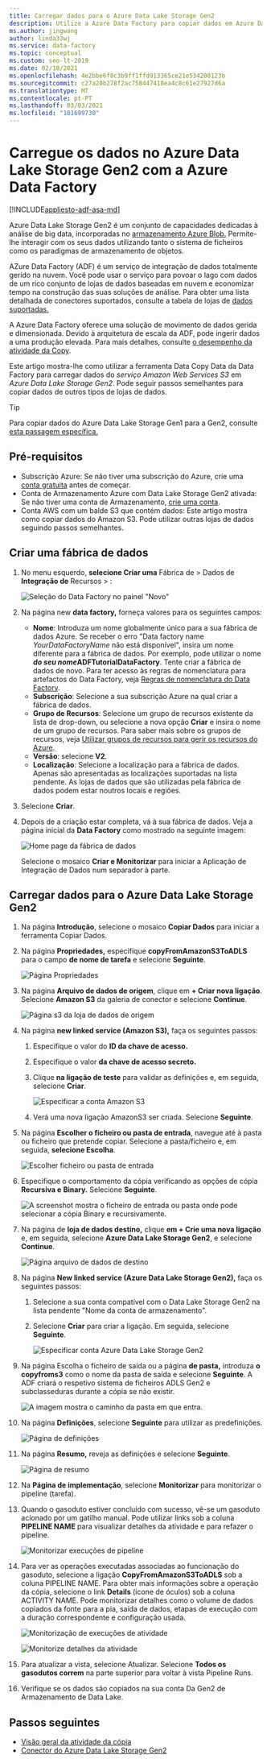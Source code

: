 ```yaml
---
title: Carregar dados para o Azure Data Lake Storage Gen2
description: Utilize a Azure Data Factory para copiar dados em Azure Data Lake Storage Gen2
ms.author: jingwang
author: linda33wj
ms.service: data-factory
ms.topic: conceptual
ms.custom: seo-lt-2019
ms.date: 02/18/2021
ms.openlocfilehash: 4e2bbe6f0c3b9ff1ffd913365ce21e534208123b
ms.sourcegitcommit: c27a20b278f2ac758447418ea4c8c61e27927d6a
ms.translationtype: MT
ms.contentlocale: pt-PT
ms.lasthandoff: 03/03/2021
ms.locfileid: "101699730"
---
```

# <a name="load-data-into-azure-data-lake-storage-gen2-with-azure-data-factory"></a>Carregue os dados no Azure Data Lake Storage Gen2 com a Azure Data Factory

[!INCLUDE[appliesto-adf-asa-md](includes/appliesto-adf-asa-md.md)]

Azure Data Lake Storage Gen2 é um conjunto de capacidades dedicadas à análise de big data, incorporadas no [armazenamento Azure Blob.](../storage/blobs/storage-blobs-introduction.md) Permite-lhe interagir com os seus dados utilizando tanto o sistema de ficheiros como os paradigmas de armazenamento de objetos.

AZure Data Factory (ADF) é um serviço de integração de dados totalmente gerido na nuvem. Você pode usar o serviço para povoar o lago com dados de um rico conjunto de lojas de dados baseadas em nuvem e economizar tempo na construção das suas soluções de análise. Para obter uma lista detalhada de conectores suportados, consulte a tabela de lojas de [dados suportadas.](copy-activity-overview.md#supported-data-stores-and-formats)

A Azure Data Factory oferece uma solução de movimento de dados gerida e dimensionada. Devido à arquitetura de escala da ADF, pode ingerir dados a uma produção elevada. Para mais detalhes, consulte [o desempenho da atividade da Copy](copy-activity-performance.md).

Este artigo mostra-lhe como utilizar a ferramenta Data Copy Data da Data Factory para carregar dados do _serviço Amazon Web Services S3_ em _Azure Data Lake Storage Gen2_. Pode seguir passos semelhantes para copiar dados de outros tipos de lojas de dados.

>[!TIP]
>Para copiar dados do Azure Data Lake Storage Gen1 para a Gen2, consulte [esta passagem específica.](load-azure-data-lake-storage-gen2-from-gen1.md)

## <a name="prerequisites"></a>Pré-requisitos

* Subscrição Azure: Se não tiver uma subscrição do Azure, crie uma [conta gratuita](https://azure.microsoft.com/free/) antes de começar.
* Conta de Armazenamento Azure com Data Lake Storage Gen2 ativada: Se não tiver uma conta de Armazenamento, [crie uma conta](https://ms.portal.azure.com/#create/Microsoft.StorageAccount-ARM).
* Conta AWS com um balde S3 que contém dados: Este artigo mostra como copiar dados do Amazon S3. Pode utilizar outras lojas de dados seguindo passos semelhantes.

## <a name="create-a-data-factory"></a>Criar uma fábrica de dados

1. No menu esquerdo, **selecione Criar uma** Fábrica de  >  Dados de **Integração de** Recursos  >  :
   
   ![Seleção do Data Factory no painel "Novo"](./media/doc-common-process/new-azure-data-factory-menu.png)

2. Na página new **data factory,** forneça valores para os seguintes campos:
 
    * **Nome**: Introduza um nome globalmente único para a sua fábrica de dados Azure. Se receber o erro "Data factory name *YourDataFactoryName* não está disponível", insira um nome diferente para a fábrica de dados. Por exemplo, pode utilizar o nome _**do seu nome**_**ADFTutorialDataFactory**. Tente criar a fábrica de dados de novo. Para ter acesso às regras de nomenclatura para artefactos do Data Factory, veja [Regras de nomenclatura do Data Factory](naming-rules.md).
    * **Subscrição**: Selecione a sua subscrição Azure na qual criar a fábrica de dados. 
    * **Grupo de Recursos**: Selecione um grupo de recursos existente da lista de drop-down, ou selecione a nova opção **Criar** e insira o nome de um grupo de recursos. Para saber mais sobre os grupos de recursos, veja [Utilizar grupos de recursos para gerir os recursos do Azure](../azure-resource-manager/management/overview.md).  
    * **Versão**: selecione **V2**.
    * **Localização**: Selecione a localização para a fábrica de dados. Apenas são apresentadas as localizações suportadas na lista pendente. As lojas de dados que são utilizadas pela fábrica de dados podem estar noutros locais e regiões. 

3. Selecione **Criar**.

4. Depois de a criação estar completa, vá à sua fábrica de dados. Veja a página inicial da **Data Factory** como mostrado na seguinte imagem: 
   
   ![Home page da fábrica de dados](./media/doc-common-process/data-factory-home-page.png)

   Selecione o mosaico **Criar e Monitorizar** para iniciar a Aplicação de Integração de Dados num separador à parte.

## <a name="load-data-into-azure-data-lake-storage-gen2"></a>Carregar dados para o Azure Data Lake Storage Gen2

1. Na página **Introdução**, selecione o mosaico **Copiar Dados** para iniciar a ferramenta Copiar Dados.

2. Na página **Propriedades,** especifique **copyFromAmazonS3ToADLS** para o campo **de nome de tarefa** e selecione **Seguinte**.

    ![Página Propriedades](./media/load-azure-data-lake-storage-gen2/copy-data-tool-properties-page.png)
3. Na página **Arquivo de dados de origem**, clique em **+ Criar nova ligação**. Selecione **Amazon S3** da galeria de conector e selecione **Continue**.
    
    ![Página s3 da loja de dados de origem](./media/load-azure-data-lake-storage-gen2/source-data-store-page-s3.png)
    
4. Na página **new linked service (Amazon S3),** faça os seguintes passos:

   1. Especifique o valor do **ID da chave de acesso.**
   2. Especifique o valor **da chave de acesso secreto.**
   3. Clique **na ligação de teste** para validar as definições e, em seguida, selecione **Criar**.

      ![Especificar a conta Amazon S3](./media/load-azure-data-lake-storage-gen2/specify-amazon-s3-account.png)
   4. Verá uma nova ligação AmazonS3 ser criada. Selecione **Seguinte**. 

5. Na página **Escolher o ficheiro ou pasta de entrada**, navegue até à pasta ou ficheiro que pretende copiar. Selecione a pasta/ficheiro e, em seguida, **selecione Escolha**.

    ![Escolher ficheiro ou pasta de entrada](./media/load-azure-data-lake-storage-gen2/choose-input-folder.png)

6. Especifique o comportamento da cópia verificando as opções de cópia **Recursiva e** **Binary.** Selecione **Seguinte**.

    ![A screenshot mostra o ficheiro de entrada ou pasta onde pode selecionar a cópia Binary e recursivamente.](./media/load-azure-data-lake-storage-gen2/specify-binary-copy.png)
    
7. Na página de **loja de dados destino,** clique **em + Crie uma nova ligação** e, em seguida, selecione **Azure Data Lake Storage Gen2**, e selecione **Continue**.

    ![Página arquivo de dados de destino](./media/load-azure-data-lake-storage-gen2/destination-data-storage-page.png)

8. Na página **New linked service (Azure Data Lake Storage Gen2),** faça os seguintes passos:

   1. Selecione a sua conta compatível com o Data Lake Storage Gen2 na lista pendente "Nome da conta de armazenamento".
   2. Selecione **Criar** para criar a ligação. Em seguida, selecione **Seguinte**.   

        ![Especificar conta Azure Data Lake Storage Gen2](./media/load-azure-data-lake-storage-gen2/specify-azure-data-lake-storage.png)

9. Na página Escolha o ficheiro de saída ou a página **de pasta,** introduza **o copyfroms3** como o nome da pasta de saída e selecione **Seguinte**. A ADF criará o respetivo sistema de ficheiros ADLS Gen2 e subclasseduras durante a cópia se não existir.

    ![A imagem mostra o caminho da pasta em que entra.](./media/load-azure-data-lake-storage-gen2/specify-adls-path.png)

10. Na página **Definições**, selecione **Seguinte** para utilizar as predefinições.

    ![Página de definições](./media/load-azure-data-lake-storage-gen2/copy-settings.png)

11. Na página **Resumo,** reveja as definições e selecione **Seguinte**.

    ![Página de resumo](./media/load-azure-data-lake-storage-gen2/copy-summary.png)

12. Na **Página de implementação**, selecione **Monitorizar** para monitorizar o pipeline (tarefa). 
 
13. Quando o gasoduto estiver concluído com sucesso, vê-se um gasoduto acionado por um gatilho manual. Pode utilizar links sob a coluna **PIPELINE NAME** para visualizar detalhes da atividade e para refazer o pipeline.

    ![Monitorizar execuções de pipeline](./media/load-azure-data-lake-storage-gen2/monitor-pipeline-runs.png)

14. Para ver as operações executadas associadas ao funcionação do gasoduto, selecione a ligação **CopyFromAmazonS3ToADLS** sob a coluna PIPELINE NAME. Para obter mais informações sobre a operação da cópia, selecione o link **Details** (ícone de óculos) sob a coluna ACTIVITY NAME. Pode monitorizar detalhes como o volume de dados copiados da fonte para a pia, saída de dados, etapas de execução com a duração correspondente e configuração usada.
 
    ![Monitorização de execuções de atividade](./media/load-azure-data-lake-storage-gen2/monitor-activity-runs.png)
    
    ![Monitorize detalhes da atividade](./media/load-azure-data-lake-storage-gen2/monitor-activity-run-details.png)

15. Para atualizar a vista, selecione Atualizar. Selecione **Todos os gasodutos correm** na parte superior para voltar à vista Pipeline Runs.

16. Verifique se os dados são copiados na sua conta Da Gen2 de Armazenamento de Data Lake.

## <a name="next-steps"></a>Passos seguintes

* [Visão geral da atividade da cópia](copy-activity-overview.md)
* [Conector do Azure Data Lake Storage Gen2](connector-azure-data-lake-storage.md)
